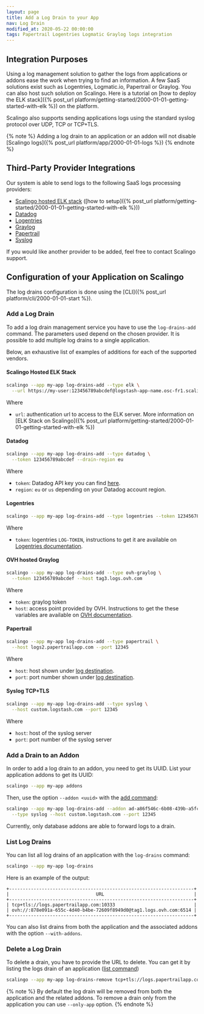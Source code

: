 ```yaml
---
layout: page
title: Add a Log Drain to your App
nav: Log Drain
modified_at: 2020-05-22 00:00:00
tags: Papertrail Logentries Logmatic Graylog logs integration
---
```


## Integration Purposes

Using a log management solution to gather the logs from applications or addons
ease the work when trying to find an information.
A few SaaS solutions exist such as Logentries, Logmatic.io, Papertrail or
Graylog. You can also host such solution on Scalingo. Here is a tutorial on
[how to deploy the ELK
stack]({% post_url platform/getting-started/2000-01-01-getting-started-with-elk %})
on the platform.

Scalingo also supports sending applications logs using the standard
syslog protocol over UDP, TCP or TCP+TLS.

{% note %}
Adding a log drain to an application or an addon will not disable
[Scalingo logs]({% post_url platform/app/2000-01-01-logs %})
{% endnote %}

## Third-Party Provider Integrations

Our system is able to send logs to the following SaaS logs processing providers:

* [Scalingo hosted ELK stack](#scalingo-hosted-elk-stack)
([how to setup]({% post_url platform/getting-started/2000-01-01-getting-started-with-elk %}))
* [Datadog](#datadog)
* [Logentries](#logentries)
* [Graylog](#ovh-hosted-graylog)
* [Papertrail](#papertrail)
* [Syslog](#syslog-tcptls)

If you would like another provider to be added, feel free to contact Scalingo
support.

## Configuration of your Application on Scalingo

The log drains configuration is done using the
[CLI]({% post_url platform/cli/2000-01-01-start %}).

### Add a Log Drain

To add a log drain management service you have to use the `log-drains-add`
command. The parameters used depend on the chosen provider.
It is possible to add multiple log drains to a single application.

Below, an exhaustive list of examples of additions for each of the supported
vendors.

#### Scalingo Hosted ELK Stack

```bash
scalingo --app my-app log-drains-add --type elk \
  --url https://my-user:123456789abcdef@logstash-app-name.osc-fr1.scalingo.io
```
Where
* `url`: authentication url to access to the ELK server.
More information on [ELK Stack on
Scalingo]({% post_url platform/getting-started/2000-01-01-getting-started-with-elk %})

#### Datadog
```bash
scalingo --app my-app log-drains-add --type datadog \
  --token 123456789abcdef --drain-region eu
```
Where
* `token`: Datadog API key you can find
[here](https://app.datadoghq.com/account/settings#api).
* `region`: `eu` or `us` depending on your Datadog account region.


#### Logentries

```bash
scalingo --app my-app log-drains-add --type logentries --token 123456789abcdef
```
Where
* `token`: logentries `LOG-TOKEN`, instructions to get
it are available on [Logentries
documentation](https://docs.logentries.com/docs/http-post).

#### OVH hosted Graylog
```bash
scalingo --app my-app log-drains-add --type ovh-graylog \
  --token 123456789abcdef --host tag3.logs.ovh.com
```
Where
* `token`: graylog token
* `host`: access point provided by OVH. Instructions to get the these variables
are available on [OVH
documentation](https://docs.ovh.com/fr/logs-data-platform/quick-start/).

#### Papertrail
```bash
scalingo --app my-app log-drains-add --type papertrail \
  --host logs2.papertrailapp.com --port 12345
```
Where
* `host`: host shown under [log
destination](https://papertrailapp.com/account/destinations).
* `port`: port number shown under [log
destination](https://papertrailapp.com/account/destinations).


#### Syslog TCP+TLS
```bash
scalingo --app my-app log-drains-add --type syslog \
  --host custom.logstash.com --port 12345
```

Where
* `host`: host of the syslog server
* `port`: port number of the syslog server

### Add a Drain to an Addon

In order to add a log drain to an addon, you need to get its UUID. List your
application addons to get its UUID:
```bash
scalingo --app my-app addons
```

Then, use the option `--addon <uuid>` with the [add command](#add-a-log-drain):
```bash
scalingo --app my-app log-drains-add --addon ad-a86f546c-6b08-439b-a5fc-6f16ddc9083e \
  --type syslog --host custom.logstash.com --port 12345
```

Currently, only database addons are able to forward logs to a drain.

### List Log Drains

You can list all log drains of an application with the `log-drains` command:
```bash
scalingo --app my-app log-drains
```

Here is an example of the output:
```
+--------------------------------------------------------------------+
|                                URL                                 |
+--------------------------------------------------------------------+
| tcp+tls://logs.papertrailapp.com:10333                             |
| ovh://:878e091a-655c-4d40-b4be-72609f8949d0@tag1.logs.ovh.com:6514 |
+--------------------------------------------------------------------+
```

You can also list drains from both the application and the associated addons
with the option `--with-addons`.

### Delete a Log Drain

To delete a drain, you have to provide the URL to delete.
You can get it by listing the logs drain of an application ([list
command](#list-log-drains))
```bash
scalingo --app my-app log-drains-remove tcp+tls://logs.papertrailapp.com:10333
```

{% note %}
By default the log drain will be removed from both the application and the
related addons. To remove a drain only from the application you can use
`--only-app` option.
{% endnote %}
